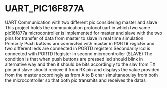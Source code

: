 # UART_PIC16F877A
UART Communication with two different pic considering master and slave
This project holds the communication protocol uart in which two same pic16f877a microcontroller is implemented for master and slave with the two pins for transfer of data from master to slave in real time simulation
Primarily Push buttons are connected with master in PORTB register and two different leds are connected in PORTD registers 
Secondarily lcd is connected with PORTD Register in second microcontroller (SLAVE) 
The condition is that when push buttons are pressed led should blink in alternative way and then it should be bits accordingly to the slav from TX pin and slave should recieve it from RX pin and displays the value  provided from the master accordingly as from A to B char simultaneoulsy from both the microcontroller so that both pic transmits and receives the datas
